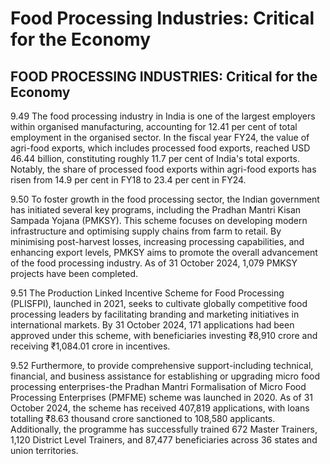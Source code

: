 # Food Processing Industries: Critical for the Economy

## FOOD PROCESSING INDUSTRIES: Critical for the Economy

9.49 The food processing industry in India is one of the largest  employers  within organised  manufacturing,  accounting  for  12.41  per  cent  of  total  employment  in  the organised sector. In the fiscal year FY24, the value of agri-food exports, which includes processed food exports, reached USD 46.44 billion, constituting roughly 11.7 per cent of India's total exports. Notably, the share of processed food exports within agri-food exports has risen from 14.9 per cent in FY18 to 23.4 per cent in FY24.

9.50 To  foster  growth  in  the  food  processing  sector,  the  Indian  government  has initiated several key programs, including the Pradhan Mantri Kisan Sampada Yojana (PMKSY). This scheme focuses on developing modern infrastructure and optimising supply  chains  from  farm  to  retail.  By  minimising  post-harvest  losses,  increasing processing  capabilities,  and  enhancing  export  levels,  PMKSY  aims  to  promote  the overall  advancement  of  the  food  processing  industry.  As  of  31  October  2024,  1,079 PMKSY projects have been completed.

9.51 The  Production  Linked  Incentive  Scheme  for  Food  Processing  (PLISFPI), launched in 2021, seeks to cultivate globally competitive food processing leaders by facilitating branding and marketing initiatives in international markets. By 31 October 2024,  171  applications  had  been  approved  under  this  scheme,  with  beneficiaries investing ₹8,910 crore and receiving ₹1,084.01 crore in incentives.

9.52 Furthermore, to provide comprehensive support-including technical, financial, and business assistance for establishing or upgrading micro food processing enterprises-the Pradhan Mantri Formalisation of Micro Food Processing Enterprises (PMFME)  scheme  was  launched  in  2020.  As  of  31  October  2024,  the  scheme  has received 407,819 applications, with loans totalling ₹8.63 thousand crore sanctioned to 108,580 applicants. Additionally, the programme has successfully trained 672 Master Trainers, 1,120 District Level Trainers, and 87,477 beneficiaries across 36 states and union territories.